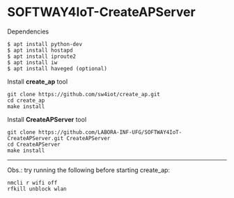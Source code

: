 # SOFTWAY4IoT-CreateAPServer

Dependencies
```
$ apt install python-dev
$ apt install hostapd
$ apt install iproute2
$ apt install iw
$ apt install haveged (optional)
```

Install **create_ap** tool
```
git clone https://github.com/sw4iot/create_ap.git
cd create_ap
make install
```

Install **CreateAPServer** tool
```
git clone https://github.com/LABORA-INF-UFG/SOFTWAY4IoT-CreateAPServer.git CreateAPServer
cd CreateAPServer
make install
```

----
Obs.: try running the following before starting create_ap:
```
nmcli r wifi off
rfkill unblock wlan
```
